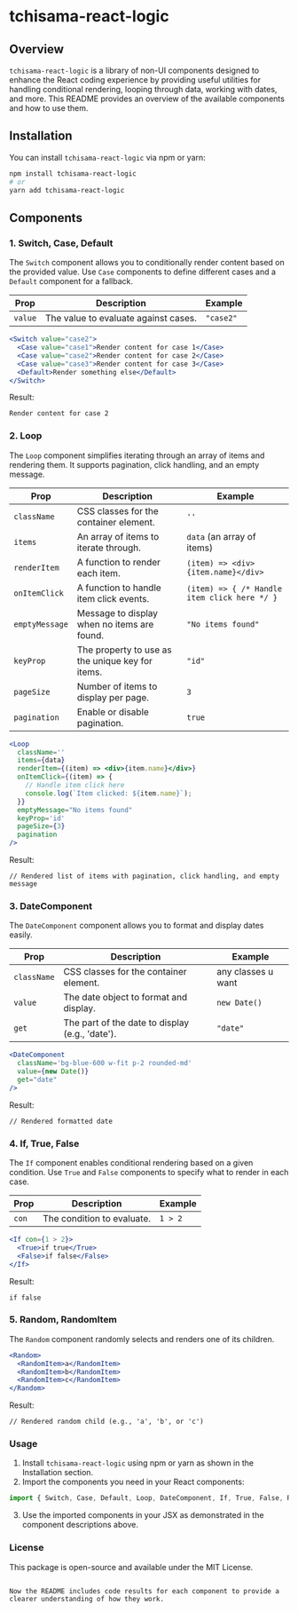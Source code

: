 

# tchisama-react-logic

## Overview

`tchisama-react-logic` is a library of non-UI components designed to enhance the React coding experience by providing useful utilities for handling conditional rendering, looping through data, working with dates, and more. This README provides an overview of the available components and how to use them.

## Installation

You can install `tchisama-react-logic` via npm or yarn:

```bash
npm install tchisama-react-logic
# or
yarn add tchisama-react-logic
```

## Components

### 1. **Switch**, Case, Default

The `Switch` component allows you to conditionally render content based on the provided value. Use `Case` components to define different cases and a `Default` component for a fallback.

| Prop             | Description                                      | Example                                           |
|------------------|--------------------------------------------------|---------------------------------------------------|
| `value`          | The value to evaluate against cases.             | `"case2"`                                         |

```jsx
<Switch value="case2">
  <Case value="case1">Render content for case 1</Case>
  <Case value="case2">Render content for case 2</Case>
  <Case value="case3">Render content for case 3</Case>
  <Default>Render something else</Default>
</Switch>
```

Result:
```
Render content for case 2
```

### 2. Loop

The `Loop` component simplifies iterating through an array of items and rendering them. It supports pagination, click handling, and an empty message.

| Prop             | Description                                      | Example                                           |
|------------------|--------------------------------------------------|---------------------------------------------------|
| `className`      | CSS classes for the container element.           | `''`                                              |
| `items`          | An array of items to iterate through.            | `data` (an array of items)                       |
| `renderItem`     | A function to render each item.                  | `(item) => <div>{item.name}</div>`               |
| `onItemClick`    | A function to handle item click events.          | `(item) => { /* Handle item click here */ }`     |
| `emptyMessage`   | Message to display when no items are found.      | `"No items found"`                               |
| `keyProp`        | The property to use as the unique key for items. | `"id"`                                            |
| `pageSize`       | Number of items to display per page.             | `3`                                               |
| `pagination`     | Enable or disable pagination.                   | `true`                                            |

```jsx
<Loop
  className=''
  items={data}
  renderItem={(item) => <div>{item.name}</div>}
  onItemClick={(item) => {
    // Handle item click here
    console.log(`Item clicked: ${item.name}`);
  }}
  emptyMessage="No items found"
  keyProp='id'
  pageSize={3}
  pagination
/>
```

Result:
```
// Rendered list of items with pagination, click handling, and empty message
```

### 3. DateComponent

The `DateComponent` component allows you to format and display dates easily.

| Prop             | Description                                      | Example                                           |
|------------------|--------------------------------------------------|---------------------------------------------------|
| `className`      | CSS classes for the container element.           | any classes u want             |
| `value`          | The date object to format and display.           | `new Date()`                                      |
| `get`            | The part of the date to display (e.g., 'date').  | `"date"`                                         |

```jsx
<DateComponent
  className='bg-blue-600 w-fit p-2 rounded-md' 
  value={new Date()} 
  get="date" 
/>
```

Result:
```
// Rendered formatted date
```

### 4. If, True, False

The `If` component enables conditional rendering based on a given condition. Use `True` and `False` components to specify what to render in each case.

| Prop             | Description                                      | Example                                           |
|------------------|--------------------------------------------------|---------------------------------------------------|
| `con`            | The condition to evaluate.                      | `1 > 2`                                           |

```jsx
<If con={1 > 2}>
  <True>if true</True>
  <False>if false</False>
</If>
```

Result:
```
if false
```

### 5. Random, RandomItem

The `Random` component randomly selects and renders one of its children.

```jsx
<Random>
  <RandomItem>a</RandomItem>
  <RandomItem>b</RandomItem>
  <RandomItem>c</RandomItem>
</Random>
```

Result:
```
// Rendered random child (e.g., 'a', 'b', or 'c')
```

### Usage

1. Install `tchisama-react-logic` using npm or yarn as shown in the Installation section.
2. Import the components you need in your React components:

```jsx
import { Switch, Case, Default, Loop, DateComponent, If, True, False, Random, RandomItem } from 'tchisama-react-logic';
```

3. Use the imported components in your JSX as demonstrated in the component descriptions above.

### License

This package is open-source and available under the MIT License.
```

Now the README includes code results for each component to provide a clearer understanding of how they work.
